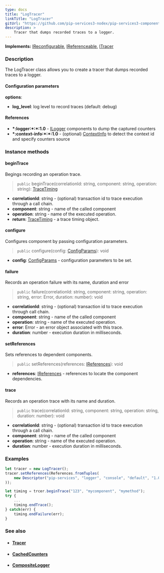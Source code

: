 ```yaml
---
type: docs
title: "LogTracer"
linkTitle: "LogTracer"
gitUrl: "https://github.com/pip-services3-nodex/pip-services3-components-nodex"
description: >
    Tracer that dumps recorded traces to a logger.
---
```


**Implements:** [IReconfigurable](../../../commons/config/ireconfigurable), [IReferenceable](../../../commons/refer/ireferenceable), [ITracer](../itracer)

### Description

The LogTracer class allows you to create a tracer that dumps recorded traces to a logger.

#### Configuration parameters

**options**:
- **log_level**: log level to record traces (default: debug)    

#### References

- **\*:logger:\*:\*:1.0** - [ILogger](../../log/ilogger) components to dump the captured counters
- **\*:context-info:\*:\*:1.0** - (optional) [ContextInfo](../../info/context_info) to detect the context id and specify counters source


### Instance methods

#### beginTrace 
Begings recording an operation trace.

> `public` beginTrace(correlationId: string, component: string, operation: string): [TraceTiming](../trace_timing)

- **correlationId**: string - (optional) transaction id to trace execution through a call chain.
- **component**: string - name of the called component
- **operation**: string - name of the executed operation.
- **return**: [TraceTiming](../trace_timing) - a trace timing object.


#### configure
Configures component by passing configuration parameters.

> `public` configure(config: [ConfigParams](../../../commons/config/config_params)): void

- **config**: [ConfigParams](../../../commons/config/config_params) - configuration parameters to be set.


#### failure
Records an operation failure with its name, duration and error

> `public` failure(correlationId: string, component: string, operation: string, error: Error,
duration: number): void

- **correlationId**: string - (optional) transaction id to trace execution through call chain.
- **component**: string - name of the called component
- **operation**: string - name of the executed operation.
- **error**: Error - an error object associated with this trace.
- **duration**: number - execution duration in milliseconds.


#### setReferences
Sets references to dependent components.

> `public` setReferences(references: [IReferences](../../../commons/refer/ireferences)): void

- **references**: [IReferences](../../../commons/refer/ireferences) - references to locate the component dependencies.

#### trace
Records an operation trace with its name and duration.

> `public` trace(correlationId: string, component: string, operation: string, duration: number): void

- **correlationId**: string - (optional) transaction id to trace execution through a call chain.
- **component**: string - name of the called component
- **operation**: string - name of the executed operation.
- **duration**: number - execution duration in milliseconds.

### Examples

```typescript
let tracer = new LogTracer();
tracer.setReferences(References.fromTuples(
    new Descriptor("pip-services", "logger", "console", "default", "1.0"), new ConsoleLogger()
));

let timing = trcer.beginTrace("123", "mycomponent", "mymethod");
try {
    ...
    timing.endTrace();
} catch(err) {
    timing.endFailure(err);
}
```

### See also
- #### [Tracer](../tracer)
- #### [CachedCounters](../../count/cached_counters)
- #### [CompositeLogger](../../log/composite_logger)
